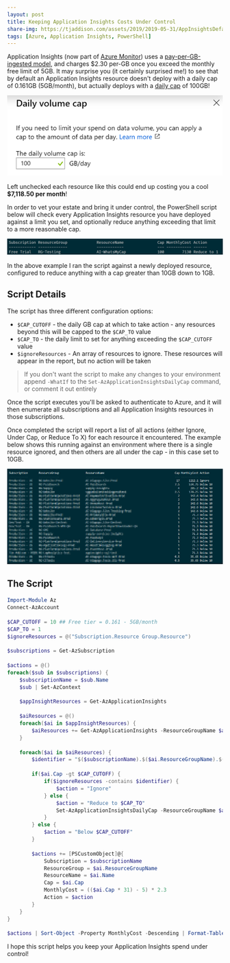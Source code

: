 ```yaml
---
layout: post
title: Keeping Application Insights Costs Under Control
share-img: https://tjaddison.com/assets/2019/2019-05-31/AppInsightsDefaultCap.png
tags: [Azure, Application Insights, PowerShell]
---
```


Application Insights (now part of [Azure Monitor]) uses a [pay-per-GB-ingested model][AppInsights Pricing], and charges $2.30 per-GB once you exceed the monthly free limit of 5GB.  It may surprise you (it certainly surprised me!) to see that by default an Application Insights resource doesn't deploy with a daily cap of 0.161GB (5GB/month), but actually deploys with a [daily cap][AppInsights Cap Management] of 100GB!

![Application Insights default cap](/assets/2019/2019-05-31/DailyCap.png)

Left unchecked each resource like this could end up costing you a cool **$7,118.50 per month**!

In order to vet your estate and bring it under control, the PowerShell script below will check every Application Insights resource you have deployed against a limit you set, and optionally reduce anything exceeding that limit to a more reasonable cap.

![Lower that daily cap](/assets/2019/2019-05-31/AppInsightsDefaultCap.png)

In the above example I ran the script against a newly deployed resource, configured to reduce anything with a cap greater than 10GB down to 1GB.

<!--more-->

## Script Details

The script has three different configuration options:

- `$CAP_CUTOFF` - the daily GB cap at which to take action - any resources beyond this will be capped to the `$CAP_TO` value
- `$CAP_TO` - the daily limit to set for anything exceeding the `$CAP_CUTOFF` value
- `$ignoreResources` - An array of resources to ignore.  These resources will appear in the report, but no action will be taken

> If you don't want the script to make any changes to your environment append `-WhatIf` to the `Set-AzApplicationInsightsDailyCap` command, or comment it out entirely

Once the script executes you'll be asked to authenticate to Azure, and it will then enumerate all subscriptions and all Application Insights resources in those subscriptions.

Once completed the script will report a list of all actions (either Ignore, Under Cap, or Reduce To X) for each resource it encountered.  The example below shows this running against an environment where there is a single resource ignored, and then others are all under the cap - in this case set to 10GB.

![Script results](/assets/2019/2019-05-31/AppInsightsResults.png)

## The Script

```powershell
Import-Module Az
Connect-AzAccount

$CAP_CUTOFF = 10 ## Free tier = 0.161 - 5GB/month
$CAP_TO = 1
$ignoreResources = @("Subscription.Resource Group.Resource")

$subscriptions = Get-AzSubscription

$actions = @()
foreach($sub in $subscriptions) {
    $subscriptionName = $sub.Name
    $sub | Set-AzContext

    $appInsightResources = Get-AzApplicationInsights

    $aiResources = @()
    foreach($ai in $appInsightResources) {
        $aiResources += Get-AzApplicationInsights -ResourceGroupName $ai.ResourceGroupName -Name $ai.Name -IncludeDailyCap
    }

    foreach($ai in $aiResources) {
        $identifier = "$($subscriptionName).$($ai.ResourceGroupName).$($ai.Name)"

        if($ai.Cap -gt $CAP_CUTOFF) {
            if($ignoreResources -contains $identifier) {
                $action = "Ignore"
            } else {
                $action = "Reduce to $CAP_TO"
                Set-AzApplicationInsightsDailyCap -ResourceGroupName $ai.ResourceGroupName -Name $ai.Name -DailyCapGB $CAP_TO
            }
        } else {
            $action = "Below $CAP_CUTOFF"
        }
        
        $actions += [PSCustomObject]@{
            Subscription = $subscriptionName
            ResourceGroup = $ai.ResourceGroupName
            ResourceName = $ai.Name
            Cap = $ai.Cap
            MonthlyCost = (($ai.Cap * 31) - 5) * 2.3
            Action = $action
        }
    }
}

$actions | Sort-Object -Property MonthlyCost -Descending | Format-Table
```

I hope this script helps you keep your Application Insights spend under control!

[Azure Monitor]: https://docs.microsoft.com/en-us/azure/azure-monitor/overview
[AppInsights Pricing]: https://azure.microsoft.com/en-us/pricing/details/monitor/
[AppInsights Cap Management]: https://docs.microsoft.com/en-us/azure/azure-monitor/app/pricing